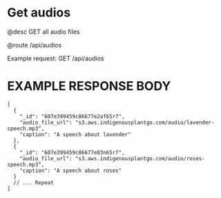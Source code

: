 # Get audios
@desc GET all audio files

@route /api/audios

Example request: GET /api/audios

# EXAMPLE RESPONSE BODY
```
[
  {
    "_id": "607e399459c86677e2af65r7",
    "audio_file_url": "s3.aws.indigenousplantgo.com/audio/lavender-speech.mp3",
    "caption": "A speech about lavender"
  },
  {
    "_id": "607e399459c86677e83n65r7",
    "audio_file_url": "s3.aws.indigenousplantgo.com/audio/roses-speech.mp3",
    "caption": "A speech about roses"
  }
  // ... Repeat
]
```